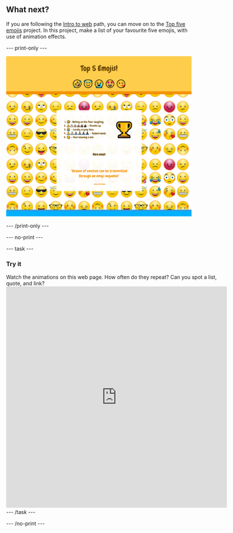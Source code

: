 ## What next?

If you are following the [Intro to web](https://projects.raspberrypi.org/en/pathways/web-intro-simplified) path, you can move on to the [Top five emojis](https://projects.raspberrypi.org/en/projects/top-5-emoji-list-simplified) project. In this project, make a list of your favourite five emojis, with use of animation effects.

--- print-only ---

![The finished top 5 emojis project.](images/emoji-solution.PNG)

--- /print-only ---

--- no-print ---

--- task ---

### Try it
<div style="display: flex; flex-wrap: wrap">
<div style="flex-basis: 175px; flex-grow: 1">  
Watch the animations on this web page. How often do they repeat? Can you spot a list, quote, and link?

<iframe src="https://staging-editor.raspberrypi.org/en/embed/viewer/top-5-emoji-list" width="600" height="600" frameborder="0" marginwidth="0" marginheight="0" allowfullscreen> </iframe>
</div>
</div>
--- /task ---

--- /no-print ---
